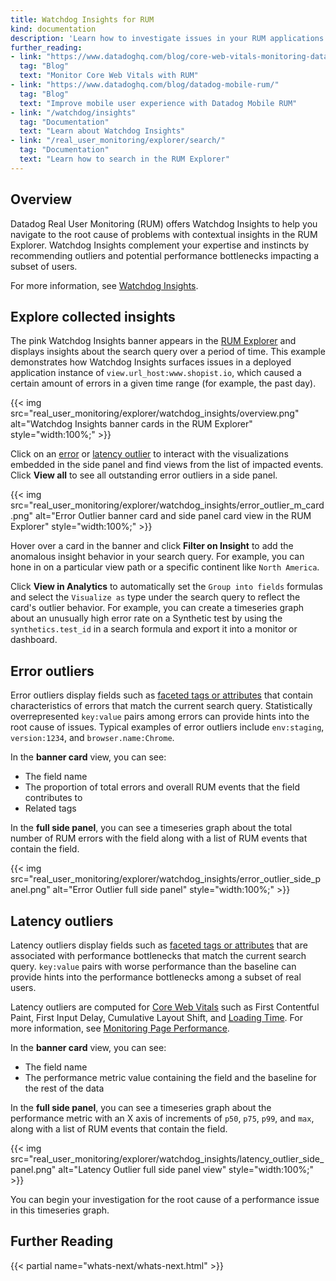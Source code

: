```yaml
---
title: Watchdog Insights for RUM
kind: documentation
description: 'Learn how to investigate issues in your RUM applications with Watchdog Insights.'
further_reading:
- link: "https://www.datadoghq.com/blog/core-web-vitals-monitoring-datadog-rum-synthetics/#what-are-the-core-web-vitals"
  tag: "Blog"
  text: "Monitor Core Web Vitals with RUM"
- link: "https://www.datadoghq.com/blog/datadog-mobile-rum/"
  tag: "Blog"
  text: "Improve mobile user experience with Datadog Mobile RUM"
- link: "/watchdog/insights"
  tag: "Documentation"
  text: "Learn about Watchdog Insights"
- link: "/real_user_monitoring/explorer/search/"
  tag: "Documentation"
  text: "Learn how to search in the RUM Explorer"
---
```


## Overview

Datadog Real User Monitoring (RUM) offers Watchdog Insights to help you navigate to the root cause of problems with contextual insights in the RUM Explorer. Watchdog Insights complement your expertise and instincts by recommending outliers and potential performance bottlenecks impacting a subset of users. 

For more information, see [Watchdog Insights][1].

## Explore collected insights

The pink Watchdog Insights banner appears in the [RUM Explorer][2] and displays insights about the search query over a period of time. This example demonstrates how Watchdog Insights surfaces issues in a deployed application instance of `view.url_host:www.shopist.io`, which caused a certain amount of errors in a given time range (for example, the past day).

{{< img src="real_user_monitoring/explorer/watchdog_insights/overview.png" alt="Watchdog Insights banner cards in the RUM Explorer" style="width:100%;" >}}

Click on an [error](#error-outliers) or [latency outlier](#latency-outliers) to interact with the visualizations embedded in the side panel and find views from the list of impacted events. Click **View all** to see all outstanding error outliers in a side panel. 

{{< img src="real_user_monitoring/explorer/watchdog_insights/error_outlier_m_card.png" alt="Error Outlier banner card and side panel card view in the RUM Explorer" style="width:100%;" >}}

Hover over a card in the banner and click **Filter on Insight** to add the anomalous insight behavior in your search query. For example, you can hone in on a particular view path or a specific continent like `North America`. 

Click **View in Analytics** to automatically set the `Group into fields` formulas and select the `Visualize as` type under the search query to reflect the card's outlier behavior. For example, you can create a timeseries graph about an unusually high error rate on a Synthetic test by using the `synthetics.test_id` in a search formula and export it into a monitor or dashboard.

## Error outliers

Error outliers display fields such as [faceted tags or attributes][3] that contain characteristics of errors that match the current search query. Statistically overrepresented `key:value` pairs among errors can provide hints into the root cause of issues. Typical examples of error outliers include `env:staging`, `version:1234`, and `browser.name:Chrome`.

In the **banner card** view, you can see:

* The field name
* The proportion of total errors and overall RUM events that the field contributes to
* Related tags

In the **full side panel**, you can see a timeseries graph about the total number of RUM errors with the field along with a list of RUM events that contain the field.

{{< img src="real_user_monitoring/explorer/watchdog_insights/error_outlier_side_panel.png" alt="Error Outlier full side panel" style="width:100%;" >}}

## Latency outliers

Latency outliers display fields such as [faceted tags or attributes][3] that are associated with performance bottlenecks that match the current search query. `key:value` pairs with worse performance than the baseline can provide hints into the performance bottlenecks among a subset of real users.

Latency outliers are computed for [Core Web Vitals][4] such as First Contentful Paint, First Input Delay, Cumulative Layout Shift, and [Loading Time][5]. For more information, see [Monitoring Page Performance][4].

In the **banner card** view, you can see:

* The field name
* The performance metric value containing the field and the baseline for the rest of the data

In the **full side panel**, you can see a timeseries graph about the performance metric with an X axis of increments of `p50`, `p75`, `p99`, and `max`, along with a list of RUM events that contain the field. 

{{< img src="real_user_monitoring/explorer/watchdog_insights/latency_outlier_side_panel.png" alt="Latency Outlier full side panel view" style="width:100%;" >}}

You can begin your investigation for the root cause of a performance issue in this timeseries graph.

## Further Reading

{{< partial name="whats-next/whats-next.html" >}}

[1]: /watchdog/insights/
[2]: /real_user_monitoring/explorer
[3]: /real_user_monitoring/explorer/search/#facets
[4]: /real_user_monitoring/browser/monitoring_page_performance/#core-web-vitals
[5]: /real_user_monitoring/browser/monitoring_page_performance/#monitoring-single-page-applications-spa
